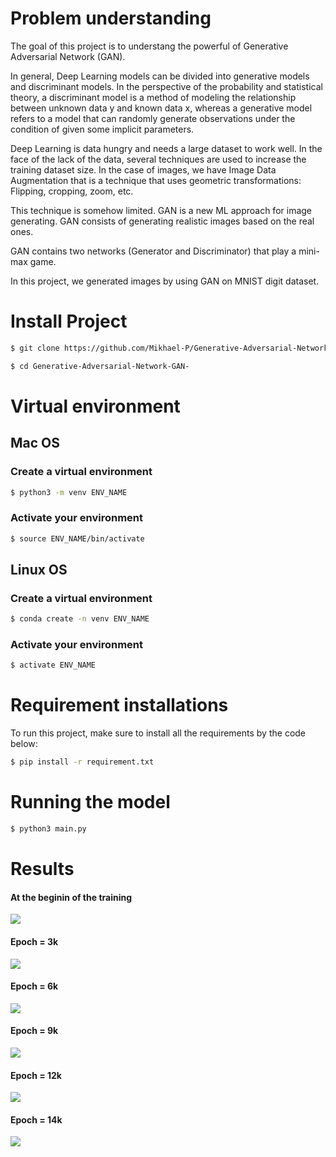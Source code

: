 
# Problem understanding

The goal of this project is to understang the powerful of Generative Adversarial Network (GAN).

In general, Deep Learning models can be divided into generative models and discriminant models. In the perspective of the probability and statistical theory, a discriminant model is a method of modeling the relationship between unknown data y and known data x, whereas a generative model refers to a model that can randomly generate observations under the condition of given some implicit parameters.

Deep Learning is data hungry and needs a large dataset to work well. In the face of the lack of the data, several techniques are used to increase the training dataset size. In the case of images, we have Image Data Augmentation that is a technique that uses geometric transformations: Flipping, cropping, zoom, etc.

This technique is somehow limited. GAN is a new ML approach for image generating. GAN consists of generating realistic images based on the real ones.

GAN contains two networks (Generator and Discriminator) that play a mini-max game.

In this project, we generated images by using GAN on MNIST digit dataset.

# Install Project
```bash
$ git clone https://github.com/Mikhael-P/Generative-Adversarial-Network-GAN-.git
```
```bash
$ cd Generative-Adversarial-Network-GAN-
```

# Virtual environment

## Mac OS

### Create a virtual environment

```bash
$ python3 -m venv ENV_NAME
```
### Activate your environment
```bash
$ source ENV_NAME/bin/activate
```

## Linux OS

### Create a virtual environment

```bash
$ conda create -n venv ENV_NAME
```
### Activate your environment
```bash
$ activate ENV_NAME
```

# Requirement installations

To run this project, make sure to install all the requirements by the code below:

```bash
$ pip install -r requirement.txt
```

# Running the model

```bash
$ python3 main.py
```

# Results

#### At the beginin of the training
<img src='save_images_6/mnist_0.png'>

#### Epoch = 3k
<img src='save_images_6/mnist_3000.png'>

#### Epoch = 6k
<img src='save_images_6/mnist_6000.png'>

#### Epoch = 9k
<img src='save_images_6/mnist_9000.png'>

#### Epoch = 12k
<img src='save_images_6/mnist_12000.png'>

#### Epoch = 14k
<img src='save_images_6/mnist_14000.png'>